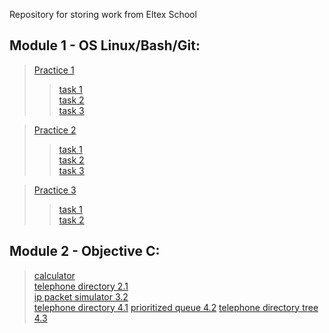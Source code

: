 Repository for storing work from Eltex School
## Module 1 - OS Linux/Bash/Git:
> [Practice 1](https://github.com/BenzinX/Eltex_School/tree/main/module1/practice1 "Путь к директории")   
>> [task 1](https://github.com/BenzinX/Eltex_School/tree/main/module1/practice1/task1 "Путь к директории")  
>> [task 2](https://github.com/BenzinX/Eltex_School/tree/main/module1/practice1/task2 "Путь к директории")  
>> [task 3](https://github.com/BenzinX/Eltex_School/tree/main/module1/practice1/task3 "Путь к директории")  

> [Practice 2](https://github.com/BenzinX/Eltex_School/tree/main/module1/practice2 "Путь к директории")  
>> [task 1](https://github.com/BenzinX/Eltex_School/tree/main/module1/practice2/task1 "Пусть к директории")  
>> [task 2](https://github.com/BenzinX/Eltex_School/tree/main/module1/practice2/task2 "Пусть к директории")  
>> [task 3](https://github.com/BenzinX/Eltex_School/tree/main/module1/practice2/task2 "Пусть к директории")  

> [Practice 3](https://github.com/BenzinX/Eltex_School/tree/main/module1/practice3 "Путь к директории")
>> [task 1](https://github.com/BenzinX/Eltex_School/tree/main/module1/practice3/task1 "Пусть к директории")  
>> [task 2](https://github.com/BenzinX/Eltex_School/tree/main/module1/practice3/task2 "Пусть к директории")  

## Module 2 - Objective C:
> [calculator](https://github.com/BenzinX/Eltex_School/tree/main/module2/calculator "Путь к директории")  
> [telephone directory 2.1](https://github.com/BenzinX/Eltex_School/tree/main/module2/telephone%20directory%202.1 "Путь к директории")  
> [ip packet simulator 3.2](https://github.com/BenzinX/Eltex_School/tree/main/module2/ip%20packet%20simulator%203.2 "Путь к директории")  
> [telephone directory 4.1](https://github.com/BenzinX/Eltex_School/tree/main/module2/telephone%20directory%204.1 "Путь к директории")
> [prioritized queue 4.2](https://github.com/BenzinX/Eltex_School/tree/main/module2/prioritized%20queue%204.2 "Путь к директории")
> [telephone directory tree 4.3](https://github.com/BenzinX/Eltex_School/tree/main/module2/telephone%20directory%204.1 "Пусть к директории")  
